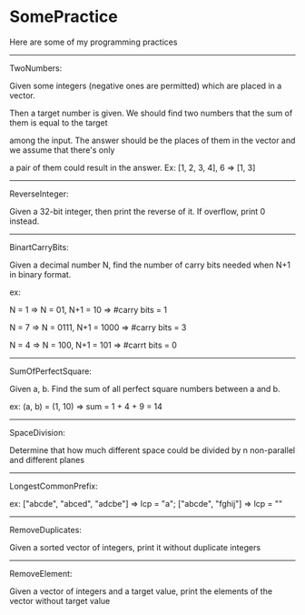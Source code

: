 # SomePractice
Here are some of my programming practices

---------------------------------------------------------------------------------------------------

TwoNumbers:

Given some integers (negative ones are permitted) which are placed in a vector.

Then a target number is given. We should find two numbers that the sum of them is equal to the target

among the input. The answer should be the places of them in the vector and we assume that there's only

a pair of them could result in the answer. Ex: [1, 2, 3, 4], 6 => [1, 3]

---------------------------------------------------------------------------------------------------

ReverseInteger:

Given a 32-bit integer, then print the reverse of it. If overflow, print 0 instead.

---------------------------------------------------------------------------------------------------

BinartCarryBits:

Given a decimal number N, find the number of carry bits needed when N+1 in binary format.

ex:

N = 1 => N = 01, N+1 = 10 => #carry bits = 1

N = 7 => N = 0111, N+1 = 1000 => #carry bits = 3

N = 4 => N = 100, N+1 = 101 => #carrt bits = 0

---------------------------------------------------------------------------------------------------

SumOfPerfectSquare:

Given a, b. Find the sum of all perfect square numbers between a and b.

ex: (a, b) = (1, 10) => sum = 1 + 4 + 9 = 14

---------------------------------------------------------------------------------------------------

SpaceDivision:

Determine that how much different space could be divided by n non-parallel and different planes

---------------------------------------------------------------------------------------------------

LongestCommonPrefix:

ex: ["abcde", "abced", "adcbe"] => lcp = "a"; ["abcde", "fghij"] => lcp = ""

---------------------------------------------------------------------------------------------------

RemoveDuplicates:

Given a sorted vector of integers, print it without duplicate integers

---------------------------------------------------------------------------------------------------

RemoveElement:

Given a vector of integers and a target value, print the elements of the vector without target value
